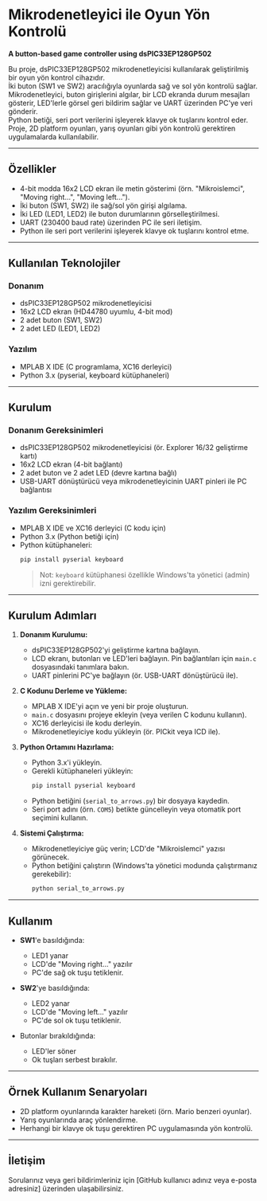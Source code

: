 
# Mikrodenetleyici ile Oyun Yön Kontrolü  
**A button-based game controller using dsPIC33EP128GP502**

Bu proje, dsPIC33EP128GP502 mikrodenetleyicisi kullanılarak geliştirilmiş bir oyun yön kontrol cihazıdır.  
İki buton (SW1 ve SW2) aracılığıyla oyunlarda sağ ve sol yön kontrolü sağlar.  
Mikrodenetleyici, buton girişlerini algılar, bir LCD ekranda durum mesajları gösterir, LED'lerle görsel geri bildirim sağlar ve UART üzerinden PC'ye veri gönderir.  
Python betiği, seri port verilerini işleyerek klavye ok tuşlarını kontrol eder.  
Proje, 2D platform oyunları, yarış oyunları gibi yön kontrolü gerektiren uygulamalarda kullanılabilir.

---

## Özellikler

- 4-bit modda 16x2 LCD ekran ile metin gösterimi (örn. "Mikroislemci", "Moving right...", "Moving left...").
- İki buton (SW1, SW2) ile sağ/sol yön girişi algılama.
- İki LED (LED1, LED2) ile buton durumlarının görselleştirilmesi.
- UART (230400 baud rate) üzerinden PC ile seri iletişim.
- Python ile seri port verilerini işleyerek klavye ok tuşlarını kontrol etme.

---

## Kullanılan Teknolojiler

### Donanım
- dsPIC33EP128GP502 mikrodenetleyicisi  
- 16x2 LCD ekran (HD44780 uyumlu, 4-bit mod)  
- 2 adet buton (SW1, SW2)  
- 2 adet LED (LED1, LED2)  

### Yazılım
- MPLAB X IDE (C programlama, XC16 derleyici)  
- Python 3.x (pyserial, keyboard kütüphaneleri)  

---

## Kurulum

### Donanım Gereksinimleri

- dsPIC33EP128GP502 mikrodenetleyicisi (ör. Explorer 16/32 geliştirme kartı)  
- 16x2 LCD ekran (4-bit bağlantı)  
- 2 adet buton ve 2 adet LED (devre kartına bağlı)  
- USB-UART dönüştürücü veya mikrodenetleyicinin UART pinleri ile PC bağlantısı  

### Yazılım Gereksinimleri

- MPLAB X IDE ve XC16 derleyici (C kodu için)  
- Python 3.x (Python betiği için)  
- Python kütüphaneleri:  
  ```bash
  pip install pyserial keyboard
  ```  
  > Not: `keyboard` kütüphanesi özellikle Windows'ta yönetici (admin) izni gerektirebilir.

---

## Kurulum Adımları

1. **Donanım Kurulumu:**  
   - dsPIC33EP128GP502'yi geliştirme kartına bağlayın.  
   - LCD ekranı, butonları ve LED'leri bağlayın. Pin bağlantıları için `main.c` dosyasındaki tanımlara bakın.  
   - UART pinlerini PC'ye bağlayın (ör. USB-UART dönüştürücü ile).

2. **C Kodunu Derleme ve Yükleme:**  
   - MPLAB X IDE'yi açın ve yeni bir proje oluşturun.  
   - `main.c` dosyasını projeye ekleyin (veya verilen C kodunu kullanın).  
   - XC16 derleyicisi ile kodu derleyin.  
   - Mikrodenetleyiciye kodu yükleyin (ör. PICkit veya ICD ile).

3. **Python Ortamını Hazırlama:**  
   - Python 3.x'i yükleyin.  
   - Gerekli kütüphaneleri yükleyin:  
     ```bash
     pip install pyserial keyboard
     ```  
   - Python betiğini (`serial_to_arrows.py`) bir dosyaya kaydedin.  
   - Seri port adını (örn. `COM5`) betikte güncelleyin veya otomatik port seçimini kullanın.

4. **Sistemi Çalıştırma:**  
   - Mikrodenetleyiciye güç verin; LCD'de "Mikroislemci" yazısı görünecek.  
   - Python betiğini çalıştırın (Windows'ta yönetici modunda çalıştırmanız gerekebilir):  
     ```bash
     python serial_to_arrows.py
     ```

---

## Kullanım

- **SW1**'e basıldığında:  
  - LED1 yanar  
  - LCD'de "Moving right..." yazılır  
  - PC'de sağ ok tuşu tetiklenir.

- **SW2**'ye basıldığında:  
  - LED2 yanar  
  - LCD'de "Moving left..." yazılır  
  - PC'de sol ok tuşu tetiklenir.

- Butonlar bırakıldığında:  
  - LED'ler söner  
  - Ok tuşları serbest bırakılır.

---

## Örnek Kullanım Senaryoları

- 2D platform oyunlarında karakter hareketi (örn. Mario benzeri oyunlar).  
- Yarış oyunlarında araç yönlendirme.  
- Herhangi bir klavye ok tuşu gerektiren PC uygulamasında yön kontrolü.

---

## İletişim

Sorularınız veya geri bildirimleriniz için [GitHub kullanıcı adınız veya e-posta adresiniz] üzerinden ulaşabilirsiniz.
